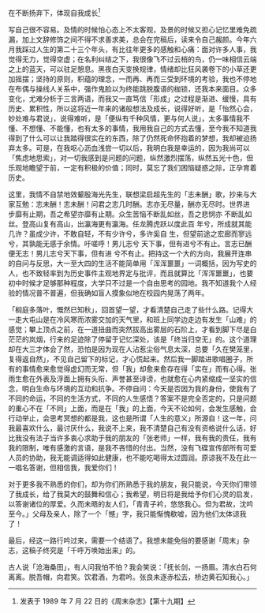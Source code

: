 在不断扬弃下，体现自我成长[^1]

写自己很不容易。及情的时候怕心态上不太客观，及景的时候又担心记忆里难免疏漏，加上文辞修饰之间不得不求善求美，总会在完稿后，读来令自己赧颜。今年六月我踩过人生的第二十三个年头，有比往年更多的感触和心痛：面对许多人事，我觉得无力，觉得空虚；在名利纠结之下，我很像飞不过云梢的鸟，仍一味相信云端之上的蓝天，可以驻足憩息。黑夜白天变换规律，情绪却比狂风袭卷下的小草还更加摇摆；坚持的原则，积蕴的理念，一而再、再而三受到环境的考验，我也不停地在布偶与操线人关系中，强作鬼脸以为终能跳脱腹语的枷锁，还我本来面目。众多变化，尤难分析于三言两语，而我又一直笃信「形成」之过程是渐进、缓慢，具有历史、累积性，所以这将近一年来的诸般想法及成长，说得好听，是「怡然心会，妙处难与君说」，说得难听，是「便纵有千种风情，更与何人说」，太多事情我不懂、不想懂、不能懂，也有太多的事情，我用我自己的方式去懂，至今我不知道我得到了什么可以让我踏得很实在的东西，除了仍然死命怀抱着的梦想，我却被迫扬弃太多。可是，在我呕心沥血浅尝一切以后，我明白我是幸运的，因为我尚可以「焦虑地思索」，对一切我感到是问题的问题，纵然激烈摆荡，纵然五光十色，但乐观地瞻望于前，一定有积极的价值；同时，莫忘了我们困恼疑惑之际，正孕育着历史。

这里，我情不自禁地效颦殷海光先生，联想梁启超先生的「志未酬」歌，抄来与大家互勉：志未酬！志未酬！问君之志几时酬。志亦无尽量，酬亦无尽时。世界进 步靡有止期，吾之希望亦靡有止期。众生苦恼不断乱如丝，吾之悲悯亦 不断乱如丝。登高山复有高山，出瀛海更有瀛海。任龙腾虎跃以度此百 年兮，所成就其能几许？虽成少许，不敢自轻，不有少许兮，多许奚自 生，但望前途之宏廊而寥远兮，其孰能无感于余情。吁嗟呼！男儿志兮 天下事，但有进兮不有止。言志已酬便无志！男儿志兮天下事，但有进 兮不有止。把持这一个大的方向，我展开连串的自问与反思，大一至大四的生活不能简单用「浑浑噩噩」一词概括，因为写史的人，也不致轻率到为历史事件主观地界定与批评，而且就算比「浑浑噩噩」，也要初中时候才足够那种程度，大学只不过是一个自由思考的园地。我不知道我个人经验的情况普不普遍，但我确如盲人摸象似地在校园内晃荡了两年。

「榈庭多落叶，慨然已知秋」，回首望一望，才看清楚自己走了些什么路。记得大一走大屯山是在冷风寒而浓雾交加的天气里，和班上同学边走边有发生「山难」的感觉；攀上顶点之前，在一道扭曲而突然拔高出雾层的石阶上，才看到脚下尽是白茫茫的岚烟，行来的足迹除了停留于记忆深处，该是「终当归空无」的。这个道理却在大三才体会了然，恐怕是因为现在人沾惹尘俗气息太深，总要「久在樊笼里，复得返自然」，不见自己留下的标记，才心慌起来。然后我一脚踏进歌唱圈子，所有的事情愈来愈觉得虚幻而无常，但「我」却愈来愈存在得「实在」而有心得。张雨生愈在外表及浮面上拥有头衔、声誉甚至诽谤，也就愈在心内紧缩成一坚实的信念，明白生命与环境的互动和抗争。不停自问：今天是否因为我的身份，使我有了不同的命运，不同的生活方式，不同的人生感悟？答案不是完全否定的，只是问题的重心不在「不同」上面，而是在「我」的上面，今天不论如何，会发生感触，会行动举止，会思考冥想的都是我，这也是所谓「人生的意义」所源自！这一年，问我最喜欢什么，最讨厌什么，我说不上来，我不清楚自己有没有资格说什么话，好比我没有法子当许多衷心求助于我的朋友的「张老师」一样，我有我的责任，我有我的限制，唯有感激的言语，是我不吝惜的付出。当然，没有飞碟宣传部所有可爱人员的协助，我无能调适得如此健康，也不能吃喝得太过圆润。原谅我不及在此一一唱名答谢，但相信我，我爱你们！

对于更多我不熟悉的你们，却为你们所熟悉于我的朋友，我只能说，今天你们带领了我成长，给了我莫大的鼓舞和信心；我希望，明日将是我给予你们心灵的启发，以答谢诸位的厚爱。久而未晤的友人们，「青青子衿，悠悠我心。但为君故，沈吟至今。」父母及亲人，除了一个「憾」字，我只能惭愧欷嘘，因为他们太体谅我了！

最后，经这一路行吟过来，需要一个结语了。我想未能免俗的要感谢「周末」杂志，这稿子终究是「千呼万唤始出来」的。

古人说「沧海桑田」，有人问我怕不怕？我会笑说：「抚长剑，一扬眉。清水白石何离离。脱吾帽，向君笑。饮君酒，为君吟。张良未逐赤松去，桥边黄石知我心。」

[^1]: 发表于 1989 年 7 月 22 日的《周末杂志》【第十九期】
